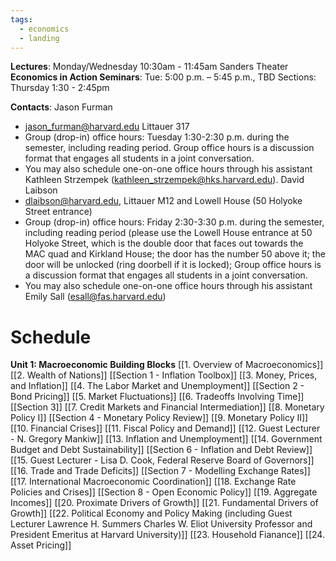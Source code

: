 ```yaml
---
tags:
  - economics
  - landing
---
```

**Lectures**: Monday/Wednesday 10:30am - 11:45am Sanders Theater
**Economics in Action Seminars**: Tue: 5:00 p.m. – 5:45 p.m., TBD
Sections: Thursday 1:30 - 2:45pm

**Contacts**:
Jason Furman
- jason_furman@harvard.edu Littauer 317
- Group (drop-in) office hours: Tuesday 1:30-2:30 p.m. during the semester, including reading period. Group office hours is a discussion format that engages all students in a joint conversation.
- You may also schedule one-on-one office hours through his assistant Kathleen Strzempek (kathleen_strzempek@hks.harvard.edu).
David Laibson
- dlaibson@harvard.edu, Littauer M12 and Lowell House (50 Holyoke Street entrance)
- Group (drop-in) office hours: Friday 2:30-3:30 p.m. during the semester, including reading period (please use the Lowell House entrance at 50 Holyoke Street, which is the double door that faces out towards the MAC quad and Kirkland House; the door has the number 50 above it; the door will be unlocked (ring doorbell if it is locked); Group office hours is a discussion format that engages all students in a joint conversation.
- You may also schedule one-on-one office hours through his assistant Emily Sall (esall@fas.harvard.edu)

# Schedule
**Unit 1: Macroeconomic Building Blocks**
[[1. Overview of Macroeconomics]]
[[2. Wealth of Nations]]
[[Section 1 - Inflation Toolbox]]
[[3. Money, Prices, and Inflation]]
[[4. The Labor Market and Unemployment]]
[[Section 2 - Bond Pricing]]
[[5. Market Fluctuations]]
[[6. Tradeoffs Involving Time]]
[[Section 3]]
[[7. Credit Markets and Financial Intermediation]]
[[8. Monetary Policy I]]
[[Section 4 - Monetary Policy Review]]
[[9. Monetary Policy II]]
[[10. Financial Crises]]
[[11. Fiscal Policy and Demand]]
[[12. Guest Lecturer - N. Gregory Mankiw]]
[[13. Inflation and Unemployment]]
[[14. Government Budget and Debt Sustainability]]
[[Section 6 - Inflation and Debt Review]]
[[15. Guest Lecturer - Lisa D. Cook, Federal Reserve Board of Governors]]
[[16. Trade and Trade Deficits]]
[[Section 7 - Modelling Exchange Rates]]
[[17. International Macroeconomic Coordination]]
[[18. Exchange Rate Policies and Crises]]
[[Section 8 - Open Economic Policy]]
[[19. Aggregate Incomes]]
[[20. Proximate Drivers of Growth]]
[[21. Fundamental Drivers of Growth]]
[[22. Political Economy and Policy Making (including Guest Lecturer Lawrence H. Summers Charles W. Eliot University Professor and President Emeritus at Harvard University)]]
[[23. Household Fianance]]
[[24. Asset Pricing]]